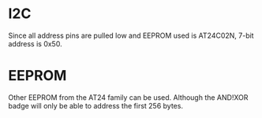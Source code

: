 # I2C #
Since all address pins are pulled low and EEPROM used is AT24C02N,  7-bit address is 0x50.

# EEPROM #
Other EEPROM from the AT24 family can be used. Although the AND!XOR badge will only be able to address the first 256 bytes.
